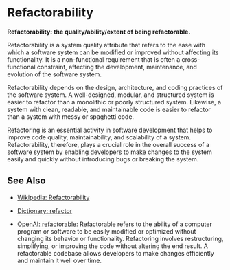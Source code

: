 # Refactorability

**Refactorability: the quality/ability/extent of being refactorable.**

<span data-chatgpt-prompt="explain refactorability (system quality attribute, cross-functional constraint, non-functional requirement\)">

Refactorability is a system quality attribute that refers to the ease with which a software system can be modified or improved without affecting its functionality. It is a non-functional requirement that is often a cross-functional constraint, affecting the development, maintenance, and evolution of the software system.

Refactorability depends on the design, architecture, and coding practices of the software system. A well-designed, modular, and structured system is easier to refactor than a monolithic or poorly structured system. Likewise, a system with clean, readable, and maintainable code is easier to refactor than a system with messy or spaghetti code.

Refactoring is an essential activity in software development that helps to improve code quality, maintainability, and scalability of a system. Refactorability, therefore, plays a crucial role in the overall success of a software system by enabling developers to make changes to the system easily and quickly without introducing bugs or breaking the system.

</span>

## See Also

* [Wikipedia: Refactorability](https://wikipedia.org/wiki/Refactorability)

* [Dictionary: refactor](https://www.dictionary.com/browse/refactor)
  
* [OpenAI: refactorable](https:://openai.com): <span data-chatgpt-prompt="define refactorable (computers and software)">Refactorable refers to the ability of a computer program or software to be easily modified or optimized without changing its behavior or functionality. Refactoring involves restructuring, simplifying, or improving the code without altering the end result. A refactorable codebase allows developers to make changes efficiently and maintain it well over time.</span>

